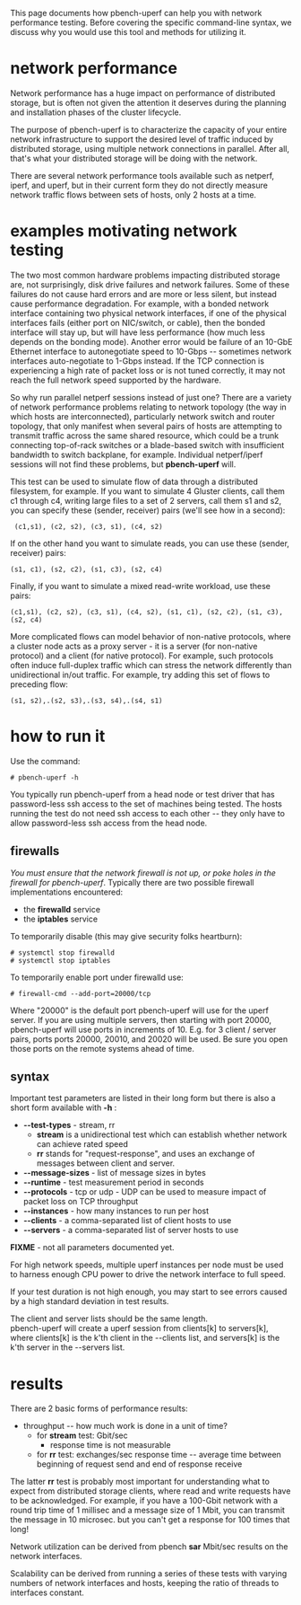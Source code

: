 This page documents how pbench-uperf can help you with network performance testing.  Before covering the specific command-line syntax, 
we discuss why you would use this tool and methods for utilizing it.

# network performance

Network performance has a huge impact on performance of distributed storage, 
but is often not given the attention it deserves 
during the planning and installation phases of the cluster lifecycle. 

The purpose of pbench-uperf is to characterize the capacity 
of your entire network infrastructure to support the desired level of traffic 
induced by distributed storage, using multiple network connections in parallel.
After all, that's what your distributed storage will be doing with the network.

There are several network performance tools available such as netperf, iperf, and uperf, but
in their current form they do not directly measure network traffic flows between
sets of hosts, only 2 hosts at a time.

# examples motivating network testing

The two most common hardware problems impacting distributed storage are, 
not surprisingly, disk drive failures and network failures. 
Some of these failures do not cause hard errors and are more or less silent,
but instead cause performance degradation. 
For example, with a bonded network interface containing two physical network interfaces, 
if one of the physical interfaces fails (either port on NIC/switch, or cable), 
then the bonded interface will stay up, but will have less performance 
(how much less depends on the bonding mode). 
Another error would be failure of an 10-GbE Ethernet interface to 
autonegotiate speed to 10-Gbps -- 
sometimes network interfaces auto-negotiate to 1-Gbps instead. 
If the TCP connection is experiencing a high rate of packet loss 
or is not tuned correctly, it may not reach the full network speed supported by the hardware.

So why run parallel netperf sessions instead of just one? 
There are a variety of network performance problems 
relating to network topology (the way in which hosts are interconnected), 
particularly network switch and router topology, that only manifest when 
several pairs of hosts are attempting to transmit traffic 
across the same shared resource, 
which could be a trunk connecting top-of-rack switches or 
a blade-based switch with insufficient bandwidth to switch backplane, for example. 
Individual netperf/iperf sessions will not find these problems, but **pbench-uperf** will.

This test can be used to simulate flow of data through a distributed filesystem, 
for example. If you want to simulate 4 Gluster clients, call them c1 through c4, 
writing large files to a set of 2 servers, call them s1 and s2, 
you can specify these (sender, receiver) pairs (we'll see how in a second):

     (c1,s1), (c2, s2), (c3, s1), (c4, s2)

If on the other hand you want to simulate reads, you can use these (sender, receiver) pairs:

    (s1, c1), (s2, c2), (s1, c3), (s2, c4)

Finally, if you want to simulate a mixed read-write workload, use these pairs:

    (c1,s1), (c2, s2), (c3, s1), (c4, s2), (s1, c1), (s2, c2), (s1, c3), (s2, c4)

More complicated flows can model behavior of non-native protocols, 
where a cluster node acts as a proxy server - 
it is a server (for non-native protocol) and a client (for native protocol). 
For example, such protocols often induce full-duplex traffic 
which can stress the network differently than unidirectional in/out traffic. 
For example, try adding this set of flows to preceding flow:

    (s1, s2),.(s2, s3),.(s3, s4),.(s4, s1)

# how to run it

Use the command:

    # pbench-uperf -h

You typically run pbench-uperf from a head node or test driver that has password-less ssh access 
to the set of machines being tested. 
The hosts running the test do not need ssh access to each other -- 
they only have to allow password-less ssh access from the head node.

## firewalls

*You must ensure that the network firewall is not up, or poke holes in the firewall
for pbench-uperf*.  Typically there are two possible firewall implementations
encountered:

* the **firewalld** service
* the **iptables** service

To temporarily disable (this may give security folks heartburn):

    # systemctl stop firewalld
    # systemctl stop iptables

To temporarily enable port under firewalld use:

    # firewall-cmd --add-port=20000/tcp

Where "20000" is the default port pbench-uperf will use for the uperf server.
If you are using multiple servers, then starting with port 20000, pbench-uperf
will use ports in increments of 10.  E.g. for 3 client / server pairs, ports
ports 20000, 20010, and 20020 will be used.  Be sure you open those ports on
the remote systems ahead of time.

## syntax

Important test parameters are listed in their long form but there is also a short form available with **-h** :

* **--test-types** - stream, rr
  * **stream** is a unidirectional test which can establish whether network can achieve rated speed
  * **rr** stands for "request-response", and uses an exchange of messages between client and server.
* **--message-sizes** - list of message sizes in bytes
* **--runtime** - test measurement period in seconds
* **--protocols** - tcp or udp - UDP can be used to measure impact of packet loss on TCP throughput
* **--instances** - how many instances to run per host
* **--clients** - a comma-separated list of client hosts to use
* **--servers** - a comma-separated list of server hosts to use

**FIXME** - not all parameters documented yet.

For high network speeds, multiple uperf instances per node must be used to harness enough CPU power 
to drive the network interface to full speed.

If your test duration is not high enough, you may start to see errors caused by a high standard deviation in test results.

The client and server lists should be the same length.  
pbench-uperf will create a uperf session from clients[k] to servers[k], 
where clients[k] is the k'th client in the --clients list, and
servers[k] is the k'th server in the --servers list.

# results

There are 2 basic forms of performance results:

* throughput -- how much work is done in a unit of time?  
  * for **stream** test: Gbit/sec
    * response time is not measurable
  * for **rr** test: exchanges/sec
      response time -- average time between beginning of request send and end of response receive

The latter **rr** test is probably most important for understanding what to expect from distributed storage clients, 
where read and write requests have to be acknowledged.
For example, if you have a 100-Gbit network with a round trip time of 1 millisec and a message size of 1 Mbit, 
you can transmit the message in 10 microsec. but you can't get a response for 100 times that long!

Network utilization can be derived from pbench **sar**  Mbit/sec results on the network interfaces.

Scalability can be derived from running a series of these tests with varying numbers of network interfaces and hosts,
keeping the ratio of threads to interfaces constant. 
